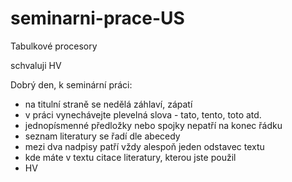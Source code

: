 # seminarni-prace-US
Tabulkové procesory


schvaluji HV


Dobrý den,
k seminární práci:
- na titulní straně se nedělá záhlaví, zápatí
- v práci vynechávejte plevelná slova - tato, tento, toto  atd.
- jednopísmenné předložky nebo spojky nepatří na konec řádku
- seznam literatury se řadí dle abecedy
- mezi dva nadpisy patří vždy alespoň jeden odstavec textu
- kde máte v textu citace literatury, kterou jste použil
- HV
